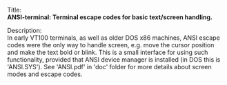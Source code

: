 Title:<br/>
<b>ANSI-terminal: Terminal escape codes for basic text/screen handling.</b>

Description:<br/>
In early VT100 terminals, as well as older DOS x86 machines, ANSI escape codes were the only way to handle screen, e.g. move the cursor position and make the text bold or blink. This is a small interface for using such functionality, provided that ANSI device manager is installed (in DOS this is 'ANSI.SYS'). See 'ANSI.pdf' in 'doc' folder for more details about screen modes and escape codes.
